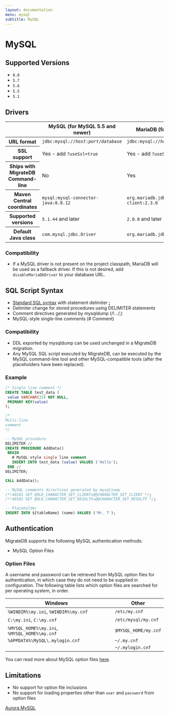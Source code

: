 ```yaml
---
layout: documentation
menu: mysql
subtitle: MySQL
---
```


# MySQL

## Supported Versions

- `8.0`
- `5.7`
- `5.6`
- `5.5`
- `5.1`

## Drivers

<table class="table">
<thead>
<tr>
<th></th>
<th>MySQL (for MySQL 5.5 and newer)</th>
<th>MariaDB (for MySQL 5.1)</th>
</tr>
</thead>
<tr>
<th>URL format</th>
<td><code>jdbc:mysql://<i>host</i>:<i>port</i>/<i>database</i></code></td>
<td><code>jdbc:mysql://<i>host</i>:<i>port</i>/<i>database</i></code></td>
</tr>
<tr>
<th>SSL support</th>
<td>Yes - add <code>?useSsl=true</code></td>
<td>Yes - add <code>?useSsl=true</code></td>
</tr>
<tr>
<th>Ships with MigrateDB Command-line</th>
<td>No</td>
<td>Yes</td>
</tr>
<tr>
<th>Maven Central coordinates</th>
<td><code>mysql:mysql-connector-java:8.0.12</code></td>
<td><code>org.mariadb.jdbc:mariadb-java-client:2.3.0</code></td>
</tr>
<tr>
<th>Supported versions</th>
<td><code>5.1.44</code> and later</td>
<td><code>2.0.0</code> and later</td>
</tr>
<tr>
<th>Default Java class</th>
<td><code>com.mysql.jdbc.Driver</code></td>
<td><code>org.mariadb.jdbc.Driver</code></td>
</tr>
</table>

### Compatibility

- If a MySQL driver is not present on the project classpath, MariaDB will be used as a fallback driver. If this is not
  desired, add `disableMariaDbDriver` to your database URL.

## SQL Script Syntax

- [Standard SQL syntax](/documentation/concepts/migrations#sql-based-migrations#syntax) with statement delimiter **;**
- Delimiter change for stored procedures using DELIMITER statements
- Comment directives generated by mysqldump (/!.../;)
- MySQL-style single-line comments (# Comment)

### Compatibility

- DDL exported by mysqldump can be used unchanged in a MigrateDB migration.
- Any MySQL SQL script executed by MigrateDB, can be executed by the MySQL command-line tool and other
  MySQL-compatible tools (after the placeholders have been replaced).

### Example

```sql
/* Single line comment */
CREATE TABLE test_data (
 value VARCHAR(25) NOT NULL,
 PRIMARY KEY(value)
);

/*
Multi-line
comment
*/

-- MySQL procedure
DELIMITER //
CREATE PROCEDURE AddData()
 BEGIN
   # MySQL-style single line comment
   INSERT INTO test_data (value) VALUES ('Hello');
 END //
DELIMITER;

CALL AddData();

-- MySQL comments directives generated by mysqlsump
/*!40101 SET @OLD_CHARACTER_SET_CLIENT=@@CHARACTER_SET_CLIENT */;
/*!40101 SET @OLD_CHARACTER_SET_RESULTS=@@CHARACTER_SET_RESULTS */;

-- Placeholder
INSERT INTO ${tableName} (name) VALUES ('Mr. T');
```

## Authentication

MigrateDB supports the following MySQL authentication methods:

- MySQL Option Files

### Option Files

A username and password can be retrieved from MySQL option files for authentication, in which case they do not need to
be supplied in configuration. The following table lists which option files are searched for per operating system, in
order.

| Windows                                      |   | Other                |
|----------------------------------------------|---|----------------------|
| `%WINDIR%\my.ini`, `%WINDIR%\my.cnf`         |   | `/etc/my.cnf`        |
| `C:\my.ini`, `C:\my.cnf`                     |   | `/etc/mysql/my.cnf`  |
| `%MYSQL_HOME%\my.ini`, `%MYSQL_HOME%\my.cnf` |   | `$MYSQL_HOME/my.cnf` |
| `%APPDATA%\MySQL\.mylogin.cnf`               |   | `~/.my.cnf`          |
|                                              |   | `~/.mylogin.cnf`     |

You can read more about MySQL option files [here](https://dev.mysql.com/doc/refman/8.0/en/option-files.html).

## Limitations

- No support for option file inclusions
- No support for loading properties other than `user` and `password` from option files

<p class="next-steps">
    <a class="btn btn-primary" href="/documentation/database/aurora-mysql">Aurora MySQL <i class="fa fa-arrow-right"></i></a>
</p>
